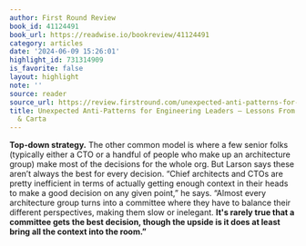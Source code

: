 ```yaml
---
author: First Round Review
book_id: 41124491
book_url: https://readwise.io/bookreview/41124491
category: articles
date: '2024-06-09 15:26:01'
highlight_id: 731314909
is_favorite: false
layout: highlight
note: ''
source: reader
source_url: https://review.firstround.com/unexpected-anti-patterns-for-engineering-leaders-lessons-from-stripe-uber-carta/
title: Unexpected Anti-Patterns for Engineering Leaders — Lessons From Stripe, Uber
  & Carta
---
```


**Top-down strategy.** The other common model is where a few senior folks (typically either a CTO or a handful of people who make up an architecture group) make most of the decisions for the whole org. But Larson says these aren’t always the best for every decision. “Chief architects and CTOs are pretty inefficient in terms of actually getting enough context in their heads to make a good decision on any given point,” he says. “Almost every architecture group turns into a committee where they have to balance their different perspectives, making them slow or inelegant. **It's rarely true that a committee gets the best decision, though the upside is it does at least bring all the context into the room.”**